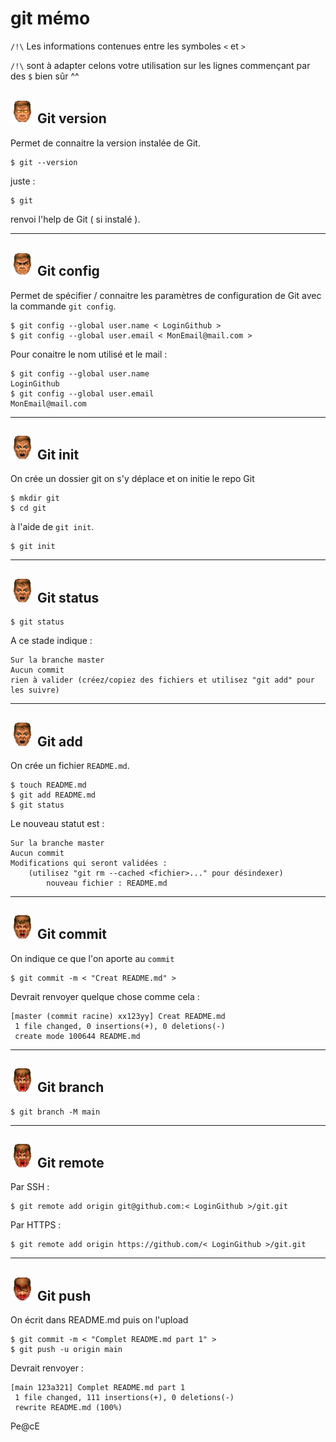 # git mémo


`/!\` Les informations contenues entre les symboles `<` et `>`

`/!\` sont à adapter celons votre utilisation sur les lignes commençant par des `$` bien sûr ^^

## ![Logo Doom godmod 38px](https://raw.githubusercontent.com/jplemonias/thp/master/img/godmode38.png)  Git version

Permet de connaitre la version instalée de Git.

    $ git --version

juste :

    $ git

renvoi l'help de Git ( si instalé ).

-----------------

## ![Logo Doom suspect 38px](https://raw.githubusercontent.com/jplemonias/thp/master/img/suspect38.png) Git config


Permet de spécifier / connaitre les paramètres de configuration de Git avec la commande `git config`. 

    $ git config --global user.name < LoginGithub >
    $ git config --global user.email < MonEmail@mail.com >

Pour conaitre le nom utilisé et le mail :

    $ git config --global user.name 
    LoginGithub
    $ git config --global user.email
    MonEmail@mail.com

-----------------

## ![Logo Doom rage1 38px](https://raw.githubusercontent.com/jplemonias/thp/master/img/rage138.png) Git init

On crée un dossier git on s'y déplace et on initie le repo Git

    $ mkdir git
    $ cd git

à l'aide de `git init`.

    $ git init
    
-----------------

## ![Logo Doom rage2 38px](https://raw.githubusercontent.com/jplemonias/thp/master/img/rage238.png) Git status

    $ git status

A ce stade indique :

    Sur la branche master
    Aucun commit
    rien à valider (créez/copiez des fichiers et utilisez "git add" pour les suivre)

-----------------

## ![Logo Doom rage3 38px](https://raw.githubusercontent.com/jplemonias/thp/master/img/rage238.png)  Git add

On crée un fichier `README.md`.

    $ touch README.md
    $ git add README.md
    $ git status

Le nouveau statut est :

    Sur la branche master
    Aucun commit
    Modifications qui seront validées :
        (utilisez "git rm --cached <fichier>..." pour désindexer)
	        nouveau fichier : README.md

-----------------

## ![Logo Doom rage4 38px](https://raw.githubusercontent.com/jplemonias/thp/master/img/rage438.png) Git commit

On indique ce que l'on aporte au `commit`

    $ git commit -m < "Creat README.md" >

Devrait renvoyer quelque chose comme cela :

    [master (commit racine) xx123yy] Creat README.md
     1 file changed, 0 insertions(+), 0 deletions(-)
     create mode 100644 README.md

-----------------

## ![Logo Doom goberserk 38px](https://raw.githubusercontent.com/jplemonias/thp/master/img/goberserk38.png) Git branch

    $ git branch -M main

-----------------

## ![Logo Doom goberserk 38px](https://raw.githubusercontent.com/jplemonias/thp/master/img/goberserk38.png) Git remote

Par SSH :

    $ git remote add origin git@github.com:< LoginGithub >/git.git

Par HTTPS :

    $ git remote add origin https://github.com/< LoginGithub >/git.git

-----------------

## ![Logo Doom finnadie 38px](https://raw.githubusercontent.com/jplemonias/thp/master/img/finnadie38.png) Git push

On écrit dans README.md puis on l'upload

    $ git commit -m < "Complet README.md part 1" >
    $ git push -u origin main

Devrait renvoyer :

    [main 123a321] Complet README.md part 1
     1 file changed, 111 insertions(+), 0 deletions(-)
     rewrite README.md (100%)


Pe@cE